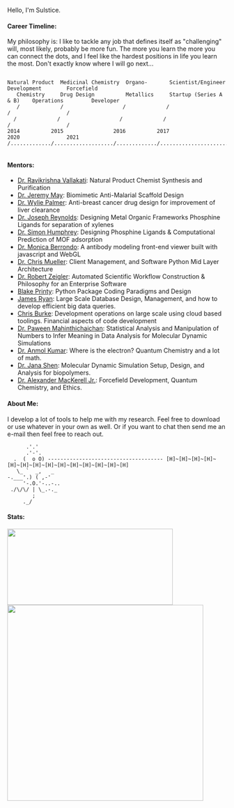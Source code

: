 Hello, I'm Sulstice. 

#### Career Timeline:

My philosophy is: I like to tackle any job that defines itself as "challenging" will, most likely, probably be more fun. The more you learn the more you can connect the dots, and I feel like the hardest positions in life you learn the most. Don't exactly know where I will go next...

```

Natural Product  Medicinal Chemistry  Organo-       Scientist/Engineer        Development        Forcefield
   Chemistry     Drug Design          Metallics     Startup (Series A & B)    Operations         Developer
   /             /                   /             /                          /                  /
  /             /                   /             /                          /                  /
2014          2015                2016          2017                       2020               2021
/............./.................../............./........................./................../


```

#### Mentors:

- [Dr. Ravikrishna Vallakati](https://www.linkedin.com/in/ravi-krishna-vallakati-ph-d-82473016/): Natural Product Chemist Synthesis and Purification
- [Dr. Jeremy May](https://www.linkedin.com/in/jeremyamay/): Biomimetic Anti-Malarial Scaffold Design
- [Dr. Wylie Palmer](https://www.linkedin.com/in/wylie-palmer-3a74aa12/): Anti-breast cancer drug design for improvement of liver clearance
- [Dr. Joseph Reynolds](https://www.linkedin.com/in/joseph-reynolds-ph-d-0a502a40/): Designing Metal Organic Frameworks Phosphine Ligands for separation of xylenes
- [Dr. Simon Humphrey](https://www.linkedin.com/in/simon-m-humphrey-3b07598b/): Designing Phosphine Ligands & Computational Prediction of MOF adsorption
- [Dr. Monica Berrondo](https://www.linkedin.com/in/monicaberrondo/): A antibody modeling front-end viewer built with javascript and WebGL
- [Dr. Chris Mueller](https://www.linkedin.com/in/christopher-mueller-phd/): Client Management, and Software Python Mid Layer Architecture
- [Dr. Robert Zeigler](https://www.linkedin.com/in/robert-zeigler-0055491/): Automated Scientific Workflow Construction & Philosophy for an Enterprise Software
- [Blake Printy](https://www.linkedin.com/in/blake-printy-10419764/): Python Package Coding Paradigms and Design
- [James Ryan](https://www.linkedin.com/in/james-ryan-6545412/): Large Scale Database Design, Management, and how to develop efficient big data queries.
- [Chris Burke](https://www.linkedin.com/in/deizel/): Development operations on large scale using cloud based toolings. Financial aspects of code development
- [Dr. Paween Mahinthichaichan](https://www.linkedin.com/in/paween-mahinthichaichan-91b87526/): Statistical Analysis and Manipulation of Numbers to Infer Meaning in Data Analysis for Molecular Dynamic Simulations
- [Dr. Anmol Kumar](https://www.linkedin.com/in/anmol-kumar-a73248160/): Where is the electron? Quantum Chemistry and a lot of math.
- [Dr. Jana Shen](https://www.linkedin.com/in/jana-shen-1ba7ab1b/): Molecular Dynamic Simulation Setup, Design, and Analysis for biopolymers. 
- [Dr. Alexander MacKerell Jr.](https://www.linkedin.com/in/alexander-mackerell-03863928/): Forcefield Development, Quantum Chemistry, and Ethics. 

#### About Me:

I develop a lot of tools to help me with my research. Feel free to download or use whatever in your own as well. Or if you want to chat then send me an e-mail then feel free to reach out. 


          .'.'
          .'-'.
      .  (  o O) ------------------------------------- [H]~[H]~[H]~[H]~[H]~[H]~[H]~[H]~[H]~[H]~[H]~[H]~[H]~[H]
       \_ `  _,   _
    -.___'.) ( ,-'
         '-.O.'-..-..       
     ./\/\/ | \_.-._
            ;
         ._/


#### Stats:

<a href="https://github.com/Sulstice/convoychat">
  <img align="center" width="380" height="175" src="https://github-readme-stats.vercel.app/api/top-langs/?username=sulstice" />
</a>
<a href="https://github.com/Sulstice/github-readme-stats">
  <img align="center"  width="450" src="https://github-readme-stats.vercel.app/api?username=sulstice&bg_color=30,e96443,904e95&title_color=fff&text_color=fff" />
</a>


